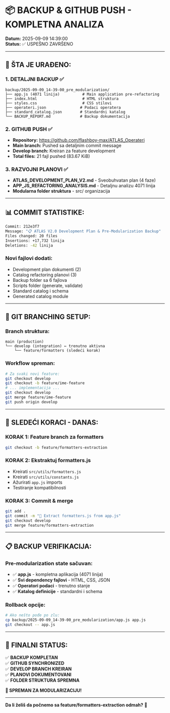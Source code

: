 # 📦 BACKUP & GITHUB PUSH - KOMPLETNA ANALIZA

**Datum:** 2025-09-09 14:39:00  
**Status:** ✅ USPEŠNO ZAVRŠENO  

---

## 🎯 **ŠTA JE URAĐENO:**

### **1. DETALJNI BACKUP ✅**
```
backup/2025-09-09_14-39-00_pre_modularization/
├── app.js (4071 linija)          # Main application pre-refactoring
├── index.html                    # HTML struktura  
├── styles.css                    # CSS stilovi
├── operateri.json               # Podaci operatera
├── standard_catalog.json        # Standardni katalog
└── BACKUP_REPORT.md             # Backup dokumentacija
```

### **2. GITHUB PUSH ✅**
- **Repository:** https://github.com/flashboy-max/ATLAS_Operateri
- **Main branch:** Pushed sa detaljnim commit message  
- **Develop branch:** Kreiran za feature development
- **Total files:** 21 fajl pushed (83.67 KiB)

### **3. RAZVOJNI PLANOVI ✅**
- **ATLAS_DEVELOPMENT_PLAN_V2.md** - Sveobuhvatan plan (4 faze)
- **APP_JS_REFACTORING_ANALYSIS.md** - Detaljnu analizu 4071 linija
- **Modularna folder struktura** - src/ organizacija

---

## 📊 **COMMIT STATISTIKE:**

```bash
Commit: 212e3f7
Message: "📋 ATLAS V2.0 Development Plan & Pre-Modularization Backup"
Files changed: 20 files
Insertions: +17,732 linija
Deletions: -42 linija
```

### **Novi fajlovi dodati:**
- Development plan dokumenti (2)
- Catalog refactoring planovi (3) 
- Backup folder sa 6 fajlova
- Scripts folder (generate, validate)
- Standard catalog i schema
- Generated catalog module

---

## 🌳 **GIT BRANCHING SETUP:**

### **Branch struktura:**
```
main (production)
└── develop (integration) ← trenutno aktivna
    └── feature/formatters (sledeći korak)
```

### **Workflow spreman:**
```bash
# Za svaki novi feature:
git checkout develop
git checkout -b feature/ime-feature
# ... implementacija ...
git checkout develop
git merge feature/ime-feature
git push origin develop
```

---

## 🎯 **SLEDEĆI KORACI - DANAS:**

### **KORAK 1: Feature branch za formatters**
```bash
git checkout -b feature/formatters-extraction
```

### **KORAK 2: Ekstraktuj formatters.js**
- Kreirati `src/utils/formatters.js`
- Kreirati `src/utils/constants.js`
- Ažurirati `app.js` imports
- Testiranje kompatibilnosti

### **KORAK 3: Commit & merge**
```bash
git add .
git commit -m "🔧 Extract formatters.js from app.js"
git checkout develop
git merge feature/formatters-extraction
```

---

## 📋 **BACKUP VERIFIKACIJA:**

### **Pre-modularization state sačuvan:**
- ✅ **app.js** - kompletna aplikacija (4071 linija)
- ✅ **Svi dependency fajlovi** - HTML, CSS, JSON
- ✅ **Operatori podaci** - trenutno stanje
- ✅ **Katalog definicije** - standardni i schema

### **Rollback opcije:**
```bash
# Ako nešto pođe po zlu:
cp backup/2025-09-09_14-39-00_pre_modularization/app.js app.js
git checkout -- app.js
```

---

## 🚀 **FINALNI STATUS:**

✅ **BACKUP KOMPLETAN**  
✅ **GITHUB SYNCHRONIZED**  
✅ **DEVELOP BRANCH KREIRAN**  
✅ **PLANOVI DOKUMENTOVANI**  
✅ **FOLDER STRUKTURA SPREMNA**  

**🎯 SPREMAN ZA MODULARIZACIJU!**

---

**Da li želiš da počnemo sa feature/formatters-extraction odmah?** 💪
